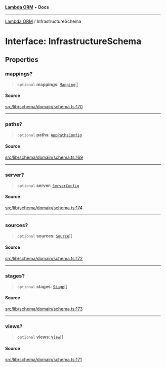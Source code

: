 [**Lambda ORM**](../README.md) • **Docs**

***

[Lambda ORM](../README.md) / InfrastructureSchema

# Interface: InfrastructureSchema

## Properties

### mappings?

> `optional` **mappings**: [`Mapping`](Mapping.md)[]

#### Source

[src/lib/schema/domain/schema.ts:170](https://github.com/lambda-orm/lambdaorm-base/blob/7ab89b6bcd2fea05971e688ab15feca3a500d972/src/lib/schema/domain/schema.ts#L170)

***

### paths?

> `optional` **paths**: [`AppPathsConfig`](AppPathsConfig.md)

#### Source

[src/lib/schema/domain/schema.ts:169](https://github.com/lambda-orm/lambdaorm-base/blob/7ab89b6bcd2fea05971e688ab15feca3a500d972/src/lib/schema/domain/schema.ts#L169)

***

### server?

> `optional` **server**: [`ServerConfig`](ServerConfig.md)

#### Source

[src/lib/schema/domain/schema.ts:174](https://github.com/lambda-orm/lambdaorm-base/blob/7ab89b6bcd2fea05971e688ab15feca3a500d972/src/lib/schema/domain/schema.ts#L174)

***

### sources?

> `optional` **sources**: [`Source`](Source.md)[]

#### Source

[src/lib/schema/domain/schema.ts:172](https://github.com/lambda-orm/lambdaorm-base/blob/7ab89b6bcd2fea05971e688ab15feca3a500d972/src/lib/schema/domain/schema.ts#L172)

***

### stages?

> `optional` **stages**: [`Stage`](Stage.md)[]

#### Source

[src/lib/schema/domain/schema.ts:173](https://github.com/lambda-orm/lambdaorm-base/blob/7ab89b6bcd2fea05971e688ab15feca3a500d972/src/lib/schema/domain/schema.ts#L173)

***

### views?

> `optional` **views**: [`View`](View.md)[]

#### Source

[src/lib/schema/domain/schema.ts:171](https://github.com/lambda-orm/lambdaorm-base/blob/7ab89b6bcd2fea05971e688ab15feca3a500d972/src/lib/schema/domain/schema.ts#L171)
